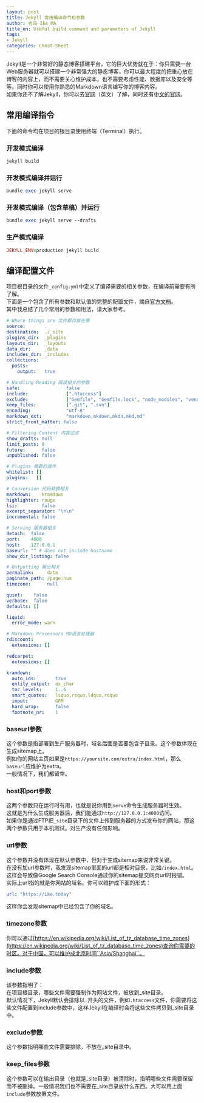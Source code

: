 ```yaml
---
layout: post
title: Jekyll 常用编译命令和参数
author: 老马 Ike MA
title_en: Useful build command and parameters of Jekyll
tags:
- Jekyll
categories: Cheat-Sheet
---
```


Jekyll是一个非常好的静态博客搭建平台，它的巨大优势就在于：你只需要一台Web服务器就可以搭建一个非常强大的静态博客，你可以最大程度的把重心放在博客的内容上，而不需要关心维护成本，也不需要考虑性能、数据库以及安全等等。同时你可以使用你熟悉的Markdown语言编写你的博客内容。  
如果你还不了解Jekyll，你可以去[官网](https://jekyllrb.com/)（英文）了解，同时还有[中文的官网](http://jekyllcn.com/)。

## 常用编译指令
下面的命令均在项目的根目录使用终端（Terminal）执行。
### 开发模式编译
```ruby
jekyll build
```
### 开发模式编译并运行
```ruby
bundle exec jekyll serve
```
### 开发模式编译（包含草稿）并运行
```ruby
bundle exec jekyll serve --drafts
```
### 生产模式编译
```ruby
JEKYLL_ENV=production jekyll build
```

## 编译配置文件
项目根目录的文件``_config.yml``中定义了编译需要的相关参数，在编译前需要有所了解。  
下面是一个包含了所有参数和默认值的完整的配置文件，摘自[官方文档](https://jekyllrb.com/docs/configuration/)。  
其中我总结了几个常用的参数和用法，请大家参考。  

```yaml
# Where things are 文件都存放在哪
source:       .
destination:  ./_site
plugins_dir:  _plugins
layouts_dir:  _layouts
data_dir:     _data
includes_dir: _includes
collections:
  posts:
    output:   true

# Handling Reading 阅读相关的参数
safe:                 false
include:              [".htaccess"]
exclude:              ["Gemfile", "Gemfile.lock", "node_modules", "vendor/bundle/", "vendor/cache/", "vendor/gems/", "vendor/ruby/"]
keep_files:           [".git", ".svn"]
encoding:             "utf-8"
markdown_ext:         "markdown,mkdown,mkdn,mkd,md"
strict_front_matter: false

# Filtering Content 内容过滤
show_drafts: null
limit_posts: 0
future:      false
unpublished: false

# Plugins 需要的插件
whitelist: []
plugins:   []

# Conversion 代码转换相关
markdown:    kramdown
highlighter: rouge
lsi:         false
excerpt_separator: "\n\n"
incremental: false

# Serving 服务器相关
detach:  false
port:    4000
host:    127.0.0.1
baseurl: "" # does not include hostname
show_dir_listing: false

# Outputting 输出相关
permalink:     date
paginate_path: /page:num
timezone:      null

quiet:    false
verbose:  false
defaults: []

liquid:
  error_mode: warn

# Markdown Processors MD语言处理器
rdiscount:
  extensions: []

redcarpet:
  extensions: []

kramdown:
  auto_ids:       true
  entity_output:  as_char
  toc_levels:     1..6
  smart_quotes:   lsquo,rsquo,ldquo,rdquo
  input:          GFM
  hard_wrap:      false
  footnote_nr:    1
```

### baseurl参数
这个参数是指部署到生产服务器时，域名后面是否要包含子目录。这个参数体现在生成sitemap上。  
例如你的网站主页如果是``https://yoursite.com/extra/index.html``，那么``baseurl``应维护为extra。  
一般情况下，我们都留空。

### host和port参数
这两个参数只在运行时有用，也就是说你用到``serve``命令生成服务器时生效。  
这就是为什么生成服务器后，我们能通过``http://127.0.0.1:4000``访问。  
如果你是通过FTP把``_site``目录下的文件上传到服务器的方式发布你的网站，那这两个参数只用于本机测试。对生产没有任何影响。  

### url参数
这个参数并没有体现在默认参数中，但对于生成sitemap来说非常关键。  
在没有加url参数时，我发现sitemap里面的url都是相对目录，比如``/index.html``。这样会导致像Google Search Console通过你的sitemap提交网页url时报错。  
实际上url指的就是你网站的域名。你可以维护成下面的形式：
```yaml
url: "https://ike.today"
```
这样你会发现sitemap中已经包含了你的域名。

### timezone参数
你可以通过[https://en.wikipedia.org/wiki/List_of_tz_database_time_zones](https://en.wikipedia.org/wiki/List_of_tz_database_time_zones)查询你需要的时区。对于中国，可以维护成北京时间``Asia/Shanghai``。

### include参数
该参数指明了：  
在项目根目录，哪些文件需要强制作为网站文件，被放到_site目录。  
默认情况下，Jekyll默认会排除以``.``开头的文件，例如``.htaccess``文件，你需要将这些文件配置到include参数中，这样Jekyll在编译时会将这些文件拷贝到_site目录中。

### exclude参数
这个参数指明哪些文件需要排除，不放在_site目录中。

### keep_files参数
这个参数可以在输出目录（也就是_site目录）被清除时，指明哪些文件需要保留而不被删掉。一般情况我们也不需要在_site目录放什么东西。大可以用上面``include``参数放置文件。
